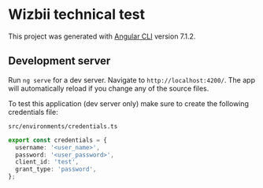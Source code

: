# Wizbii technical test

This project was generated with [Angular CLI](https://github.com/angular/angular-cli) version 7.1.2.

## Development server

Run `ng serve` for a dev server. Navigate to `http://localhost:4200/`. The app will automatically reload if you change any of the source files.

To test this application (dev server only) make sure to create the following credentials file:

`src/environments/credentials.ts`
```typescript
export const credentials = {
  username: '<user_name>',
  password: '<user_password>',
  client_id: 'test',
  grant_type: 'password',
};
```
